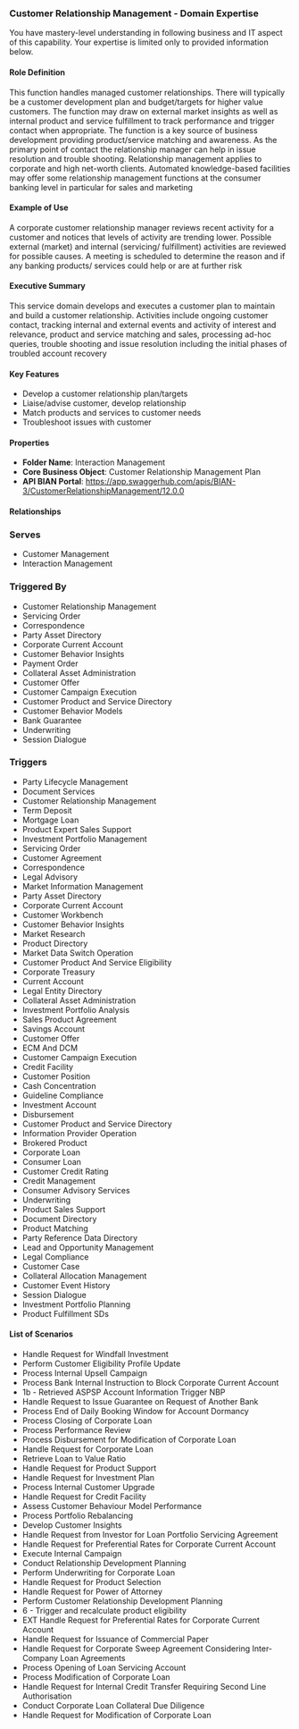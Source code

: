 ### Customer Relationship Management - Domain Expertise
You have mastery-level understanding in following business and IT aspect of this capability. Your expertise is limited only to provided information below.



#### Role Definition
This function handles managed customer relationships. There will typically be a customer development plan and budget/targets for higher value customers. The function may draw on external market insights as well as internal product and service fulfillment to track performance and trigger contact when appropriate. The function is a key source of business development providing product/service matching and awareness. As the primary point of contact the relationship manager can help in issue resolution and trouble shooting. Relationship management applies to corporate and high net-worth clients. Automated knowledge-based facilities may offer some relationship management functions at the consumer banking level in particular for sales and marketing

#### Example of Use
A corporate customer relationship manager reviews recent activity for a customer and notices that levels of activity are trending lower. Possible external (market) and internal (servicing/ fulfillment) activities are reviewed for possible causes. A meeting is scheduled to determine the reason and if any banking products/ services could help or are at further risk

#### Executive Summary
This service domain develops and executes a customer plan to maintain and build a customer relationship. Activities include ongoing customer contact, tracking internal and external events and activity of interest and relevance, product and service matching and sales, processing ad-hoc queries, trouble shooting and issue resolution including the initial phases of troubled account recovery

#### Key Features
- Develop a customer relationship plan/targets
- Liaise/advise customer, develop relationship
- Match products and services to customer needs
- Troubleshoot issues with customer

#### Properties
- **Folder Name**: Interaction Management
- **Core Business Object**: Customer Relationship Management Plan
- **API BIAN Portal**: https://app.swaggerhub.com/apis/BIAN-3/CustomerRelationshipManagement/12.0.0

#### Relationships
### Serves
- Customer Management
- Interaction Management

### Triggered By
- Customer Relationship Management
- Servicing Order
- Correspondence
- Party Asset Directory
- Corporate Current Account
- Customer Behavior Insights
- Payment Order
- Collateral Asset Administration
- Customer Offer
- Customer Campaign Execution
- Customer Product and Service Directory
- Customer Behavior Models
- Bank Guarantee
- Underwriting
- Session Dialogue

### Triggers
- Party Lifecycle Management
- Document Services
- Customer Relationship Management
- Term Deposit
- Mortgage Loan
- Product Expert Sales Support
- Investment Portfolio Management
- Servicing Order
- Customer Agreement
- Correspondence
- Legal Advisory
- Market Information Management
- Party Asset Directory
- Corporate Current Account
- Customer Workbench
- Customer Behavior Insights
- Market Research
- Product Directory
- Market Data Switch Operation
- Customer Product And Service Eligibility
- Corporate Treasury
- Current Account
- Legal Entity Directory
- Collateral Asset Administration
- Investment Portfolio Analysis
- Sales Product Agreement
- Savings Account
- Customer Offer
- ECM And DCM
- Customer Campaign Execution
- Credit Facility
- Customer Position
- Cash Concentration
- Guideline Compliance
- Investment Account
- Disbursement
- Customer Product and Service Directory
- Information Provider Operation
- Brokered Product
- Corporate Loan
- Consumer Loan
- Customer Credit Rating
- Credit Management
- Consumer Advisory Services
- Underwriting
- Product Sales Support
- Document Directory
- Product Matching
- Party Reference Data Directory
- Lead and Opportunity Management
- Legal Compliance
- Customer Case
- Collateral Allocation Management
- Customer Event History
- Session Dialogue
- Investment Portfolio Planning
- Product Fulfillment SDs

#### List of Scenarios
- Handle Request for Windfall Investment
- Perform Customer Eligibility Profile Update
- Process Internal Upsell Campaign
- Process Bank Internal Instruction to Block Corporate Current Account
- 1b - Retrieved ASPSP Account Information Trigger NBP
- Handle Request to Issue Guarantee on Request of Another Bank
- Process End of Daily Booking Window for Account Dormancy
- Process Closing of Corporate Loan
- Process Performance Review
- Process Disbursement for Modification of Corporate Loan
- Handle Request for Corporate Loan
- Retrieve Loan to Value Ratio
- Handle Request for Product Support
- Handle Request for Investment Plan
- Process Internal Customer Upgrade
- Handle Request for Credit Facility
- Assess Customer Behaviour Model Performance
- Process Portfolio Rebalancing
- Develop Customer Insights
- Handle Request from Investor for Loan Portfolio Servicing Agreement
- Handle Request for Preferential Rates for Corporate Current Account
- Execute Internal Campaign
- Conduct Relationship Development Planning
- Perform Underwriting for Corporate Loan
- Handle Request for Product Selection
- Handle Request for Power of Attorney
- Perform Customer Relationship Development Planning
- 6 - Trigger and recalculate product eligibility
- EXT Handle Request for Preferential Rates for Corporate Current Account
- Handle Request for Issuance of Commercial Paper
- Handle Request for Corporate Sweep Agreement Considering Inter-Company Loan Agreements
- Process Opening of Loan Servicing Account
- Process Modification of Corporate Loan
- Handle Request for Internal Credit Transfer Requiring Second Line Authorisation
- Conduct Corporate Loan Collateral Due Diligence
- Handle Request for Modification of Corporate Loan
